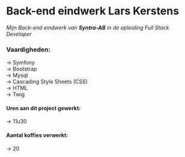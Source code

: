 # Back-end eindwerk Lars Kerstens
_Mijn Back-end eindwerk van **Syntra-AB** in de opleiding Full Stack Developer_

### Vaardigheden:
-> Symfony <br>
-> Bootstrap <br>
-> Mysql <br>
-> Cascading Style Sheets (CSS) <br>
-> HTML <br>
-> Twig <br>

#### Uren aan dit project gewerkt:
-> 11u30
 
#### Aantal koffies verwerkt:
-> 20
